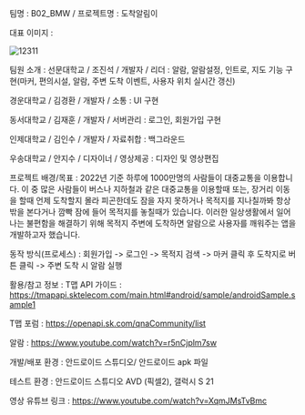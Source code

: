 팀명 : 
B02_BMW / 프로젝트명 : 도착알림이

대표 이미지 : 

![12311](https://user-images.githubusercontent.com/82083624/175446117-9bfde19c-6a85-4875-97aa-1ab61e55d266.PNG)

팀원 소개 :
선문대학교 / 조진석 / 개발자 / 리더 : 알람, 알람설정, 인트로, 지도 기능 구현(마커, 편의시설, 알람, 주변 도착 이벤트, 사용자 위치 실시간 갱신)

경운대학교 / 김경환 / 개발자 / 소통 : UI 구현

동서대학교 / 김재훈 / 개발자 / 서버관리 : 로그인, 회원가입 구현

인제대학교 / 김인수 / 개발자 / 자료취합 : 백그라운드 

우송대학교 / 안지수 / 디자이너 / 영상제공 : 디자인 및 영상편집

프로젝트 배경/목표 :
2022년 기준 하루에 1000만명의 사람들이 대중교통을 이용합니다.
이 중 많은 사람들이 버스나 지하철과 같은 대중교통을 이용할때 
또는, 장거리 이동을 할때 언제 도착할지 몰라 피곤한데도 잠을 자지 못하거나 목적지를
지나칠까봐 항상 밖을 본다거나 깜빡 잠에 들어 목적지를 놓칠때가 있습니다.
이러한 일상생활에서 일어나는 불편함을 해결하기 위해 목적지 주변에 도착하면 
알람으로 사용자를 깨워주는 앱을 개발하고자 했습니다.

동작 방식(프로세스) :
회원가입 -> 로그인 -> 목적지 검색 -> 마커 클릭 후 도착지로 버튼 클릭 -> 주변 도착 시 알람 실행

활용/참고 정보 :
T맵 API 가이드 : https://tmapapi.sktelecom.com/main.html#android/sample/androidSample.sample1

T맵 포럼 : https://openapi.sk.com/qnaCommunity/list

알람 : https://www.youtube.com/watch?v=r5nCjplm7sw

개발/배포 환경 :
안드로이드 스튜디오/ 안드로이드 apk 파일

테스트 환경 :
안드로이드 스튜디오 AVD (픽셀2), 갤럭시 S 21

영상 유튜브 링크 : 
https://www.youtube.com/watch?v=XqmJMsTvBmc

